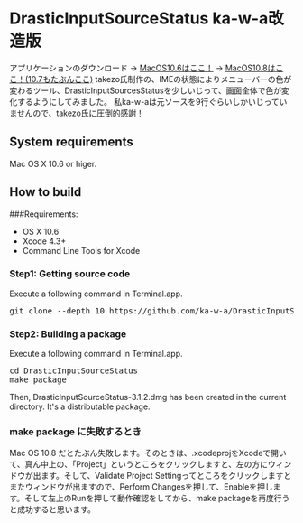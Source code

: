 # DrasticInputSourceStatus ka-w-a改造版

アプリケーションのダウンロード
→ [MacOS10.6はここ！](http://mitsuakikawamorita.com/software/DrasticInputSourceStatus/DrasticInputSourceStatus-3.1.2-MacOS10.6.dmg "app")
→ [MacOS10.8はここ！(10.7もたぶんここ)](http://mitsuakikawamorita.com/software/DrasticInputSourceStatus/DrasticInputSourceStatus-3.1.2-MacOS10.8.dmg "app")
takezo氏制作の、IMEの状態によりメニューバーの色が変わるツール、DrasticInputSourcesStatusを少しいじって、画面全体で色が変化するようにしてみました。
私ka-w-aは元ソースを9行ぐらいしかいじっていませんので、takezo氏に圧倒的感謝！

## System requirements
Mac OS X 10.6 or higer.

## How to build

###Requirements:
* OS X 10.6
* Xcode 4.3+
* Command Line Tools for Xcode

### Step1: Getting source code

Execute a following command in Terminal.app.

<pre>
git clone --depth 10 https://github.com/ka-w-a/DrasticInputSourceStatus.git
</pre>

### Step2: Building a package

Execute a following command in Terminal.app.

<pre>
cd DrasticInputSourceStatus
make package
</pre>

Then, DrasticInputSourceStatus-3.1.2.dmg has been created in the current directory.
It's a distributable package.

### make package に失敗するとき
Mac OS 10.8 だとたぶん失敗します。そのときは、.xcodeprojをXcodeで開いて、真ん中上の、「Project」というところをクリックしますと、左の方にウィンドウが出ます。そして、Validate Project Settingってところをクリックしますとまたウィンドウが出ますので、Perform Changesを押して、Enableを押します。そして左上のRunを押して動作確認をしてから、make packageを再度行うと成功すると思います。

